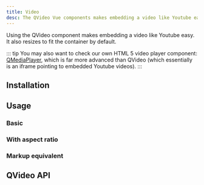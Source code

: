 ```yaml
---
title: Video
desc: The QVideo Vue components makes embedding a video like Youtube easy. It also resizes to fit the container by default.
---
```


Using the QVideo component makes embedding a video like Youtube easy. It also resizes to fit the container by default.

::: tip
You may also want to check our own HTML 5 video player component: [QMediaPlayer](https://github.com/quasarframework/app-extension-qmediaplayer), which is far more advanced than QVideo (which essentially is an iframe pointing to embedded Youtube videos).
:::

## Installation
<doc-installation components="QVideo" />

## Usage

### Basic
<doc-example title="Basic" file="QVideo/Basic" />

### With aspect ratio

<doc-example title="With aspect ratio" file="QVideo/Ratio" />

### Markup equivalent
<doc-example title="HTML markup" file="QVideo/HtmlMarkup" />

## QVideo API
<doc-api file="QVideo" />
